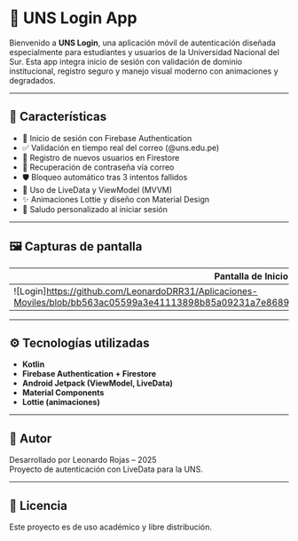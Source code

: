 # 📱 UNS Login App

Bienvenido a **UNS Login**, una aplicación móvil de autenticación diseñada especialmente para estudiantes y usuarios de la Universidad Nacional del Sur. Esta app integra inicio de sesión con validación de dominio institucional, registro seguro y manejo visual moderno con animaciones y degradados.

---

## 🧩 Características

- 🔐 Inicio de sesión con Firebase Authentication
- ✅ Validación en tiempo real del correo (@uns.edu.pe)
- 📝 Registro de nuevos usuarios en Firestore
- 🔄 Recuperación de contraseña vía correo
- 🛡️ Bloqueo automático tras 3 intentos fallidos
- 🧠 Uso de LiveData y ViewModel (MVVM)
- ✨ Animaciones Lottie y diseño con Material Design
- 👋 Saludo personalizado al iniciar sesión

---

## 🖼️ Capturas de pantalla

| Pantalla de Inicio | Registro | Dashboard |
|--------------------|----------|-----------|
| ![Login]https://github.com/LeonardoDRR31/Aplicaciones-Moviles/blob/bb563ac05599a3e41113898b85a09231a7e8689a/LoginConLiveData/assets/login_principal.jpeg | ![Register](screenshots/register.png) | ![Dashboard](screenshots/dashboard.png) |

---

## ⚙️ Tecnologías utilizadas

- **Kotlin**
- **Firebase Authentication + Firestore**
- **Android Jetpack (ViewModel, LiveData)**
- **Material Components**
- **Lottie (animaciones)**

---


## 🙋 Autor

Desarrollado por Leonardo Rojas – 2025  
Proyecto de autenticación con LiveData para la UNS.

---

## 📄 Licencia

Este proyecto es de uso académico y libre distribución.